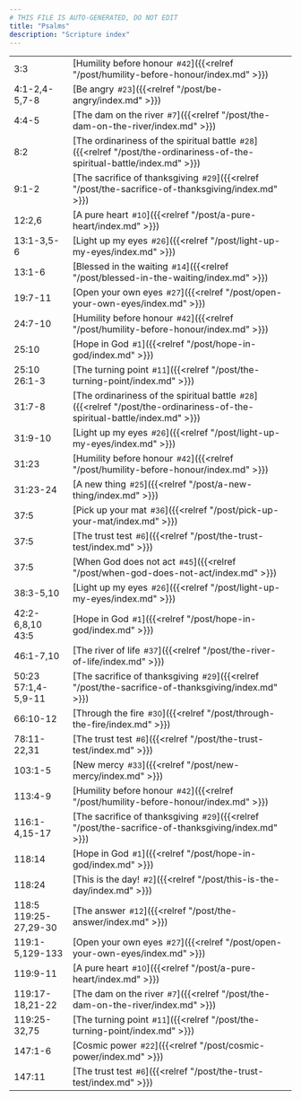 ```yaml
---
# THIS FILE IS AUTO-GENERATED, DO NOT EDIT
title: "Psalms"
description: "Scripture index"
---
```


|  |  |
| --- | --- |
| 3:3 | [Humility before honour<span style="font-size:smaller; padding-left:0.5em;">#42</span>]({{<relref "/post/humility-before-honour/index.md" >}}) |
| 4:1-2,4-5,7-8 | [Be angry<span style="font-size:smaller; padding-left:0.5em;">#23</span>]({{<relref "/post/be-angry/index.md" >}}) |
| 4:4-5 | [The dam on the river<span style="font-size:smaller; padding-left:0.5em;">#7</span>]({{<relref "/post/the-dam-on-the-river/index.md" >}}) |
| 8:2 | [The ordinariness of the spiritual battle<span style="font-size:smaller; padding-left:0.5em;">#28</span>]({{<relref "/post/the-ordinariness-of-the-spiritual-battle/index.md" >}}) |
| 9:1-2 | [The sacrifice of thanksgiving<span style="font-size:smaller; padding-left:0.5em;">#29</span>]({{<relref "/post/the-sacrifice-of-thanksgiving/index.md" >}}) |
| 12:2,6 | [A pure heart<span style="font-size:smaller; padding-left:0.5em;">#10</span>]({{<relref "/post/a-pure-heart/index.md" >}}) |
| 13:1-3,5-6 | [Light up my eyes<span style="font-size:smaller; padding-left:0.5em;">#26</span>]({{<relref "/post/light-up-my-eyes/index.md" >}}) |
| 13:1-6 | [Blessed in the waiting<span style="font-size:smaller; padding-left:0.5em;">#14</span>]({{<relref "/post/blessed-in-the-waiting/index.md" >}}) |
| 19:7-11 | [Open your own eyes<span style="font-size:smaller; padding-left:0.5em;">#27</span>]({{<relref "/post/open-your-own-eyes/index.md" >}}) |
| 24:7-10 | [Humility before honour<span style="font-size:smaller; padding-left:0.5em;">#42</span>]({{<relref "/post/humility-before-honour/index.md" >}}) |
| 25:10 | [Hope in God<span style="font-size:smaller; padding-left:0.5em;">#1</span>]({{<relref "/post/hope-in-god/index.md" >}}) |
| 25:10 <br/> 26:1-3 | [The turning point<span style="font-size:smaller; padding-left:0.5em;">#11</span>]({{<relref "/post/the-turning-point/index.md" >}}) |
| 31:7-8 | [The ordinariness of the spiritual battle<span style="font-size:smaller; padding-left:0.5em;">#28</span>]({{<relref "/post/the-ordinariness-of-the-spiritual-battle/index.md" >}}) |
| 31:9-10 | [Light up my eyes<span style="font-size:smaller; padding-left:0.5em;">#26</span>]({{<relref "/post/light-up-my-eyes/index.md" >}}) |
| 31:23 | [Humility before honour<span style="font-size:smaller; padding-left:0.5em;">#42</span>]({{<relref "/post/humility-before-honour/index.md" >}}) |
| 31:23-24 | [A new thing<span style="font-size:smaller; padding-left:0.5em;">#25</span>]({{<relref "/post/a-new-thing/index.md" >}}) |
| 37:5 | [Pick up your mat<span style="font-size:smaller; padding-left:0.5em;">#36</span>]({{<relref "/post/pick-up-your-mat/index.md" >}}) |
| 37:5 | [The trust test<span style="font-size:smaller; padding-left:0.5em;">#6</span>]({{<relref "/post/the-trust-test/index.md" >}}) |
| 37:5 | [When God does not act<span style="font-size:smaller; padding-left:0.5em;">#45</span>]({{<relref "/post/when-god-does-not-act/index.md" >}}) |
| 38:3-5,10 | [Light up my eyes<span style="font-size:smaller; padding-left:0.5em;">#26</span>]({{<relref "/post/light-up-my-eyes/index.md" >}}) |
| 42:2-6,8,10 <br/> 43:5 | [Hope in God<span style="font-size:smaller; padding-left:0.5em;">#1</span>]({{<relref "/post/hope-in-god/index.md" >}}) |
| 46:1-7,10 | [The river of life<span style="font-size:smaller; padding-left:0.5em;">#37</span>]({{<relref "/post/the-river-of-life/index.md" >}}) |
| 50:23 <br/> 57:1,4-5,9-11 | [The sacrifice of thanksgiving<span style="font-size:smaller; padding-left:0.5em;">#29</span>]({{<relref "/post/the-sacrifice-of-thanksgiving/index.md" >}}) |
| 66:10-12 | [Through the fire<span style="font-size:smaller; padding-left:0.5em;">#30</span>]({{<relref "/post/through-the-fire/index.md" >}}) |
| 78:11-22,31 | [The trust test<span style="font-size:smaller; padding-left:0.5em;">#6</span>]({{<relref "/post/the-trust-test/index.md" >}}) |
| 103:1-5 | [New mercy<span style="font-size:smaller; padding-left:0.5em;">#33</span>]({{<relref "/post/new-mercy/index.md" >}}) |
| 113:4-9 | [Humility before honour<span style="font-size:smaller; padding-left:0.5em;">#42</span>]({{<relref "/post/humility-before-honour/index.md" >}}) |
| 116:1-4,15-17 | [The sacrifice of thanksgiving<span style="font-size:smaller; padding-left:0.5em;">#29</span>]({{<relref "/post/the-sacrifice-of-thanksgiving/index.md" >}}) |
| 118:14 | [Hope in God<span style="font-size:smaller; padding-left:0.5em;">#1</span>]({{<relref "/post/hope-in-god/index.md" >}}) |
| 118:24 | [This is the day!<span style="font-size:smaller; padding-left:0.5em;">#2</span>]({{<relref "/post/this-is-the-day/index.md" >}}) |
| 118:5 <br/> 119:25-27,29-30 | [The answer<span style="font-size:smaller; padding-left:0.5em;">#12</span>]({{<relref "/post/the-answer/index.md" >}}) |
| 119:1-5,129-133 | [Open your own eyes<span style="font-size:smaller; padding-left:0.5em;">#27</span>]({{<relref "/post/open-your-own-eyes/index.md" >}}) |
| 119:9-11 | [A pure heart<span style="font-size:smaller; padding-left:0.5em;">#10</span>]({{<relref "/post/a-pure-heart/index.md" >}}) |
| 119:17-18,21-22 | [The dam on the river<span style="font-size:smaller; padding-left:0.5em;">#7</span>]({{<relref "/post/the-dam-on-the-river/index.md" >}}) |
| 119:25-32,75 | [The turning point<span style="font-size:smaller; padding-left:0.5em;">#11</span>]({{<relref "/post/the-turning-point/index.md" >}}) |
| 147:1-6 | [Cosmic power<span style="font-size:smaller; padding-left:0.5em;">#22</span>]({{<relref "/post/cosmic-power/index.md" >}}) |
| 147:11 | [The trust test<span style="font-size:smaller; padding-left:0.5em;">#6</span>]({{<relref "/post/the-trust-test/index.md" >}}) |
